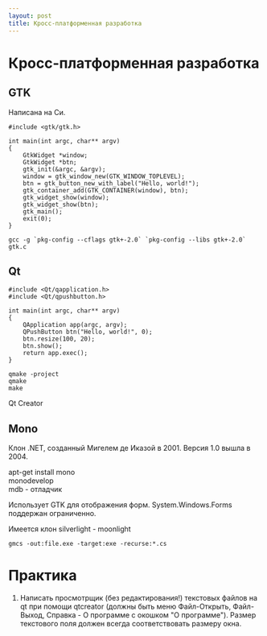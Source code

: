 ```yaml
---
layout: post
title: Кросс-платформенная разработка
---
```


# Кросс-платформенная разработка

## GTK

Написана на Си.

```
#include <gtk/gtk.h>

int main(int argc, char** argv)
{
	GtkWidget *window;
	GtkWidget *btn;
	gtk_init(&argc, &argv);
	window = gtk_window_new(GTK_WINDOW_TOPLEVEL);
	btn = gtk_button_new_with_label("Hello, world!");
	gtk_container_add(GTK_CONTAINER(window), btn);
	gtk_widget_show(window);
	gtk_widget_show(btn);
	gtk_main();
	exit(0);
}
```

```
gcc -g `pkg-config --cflags gtk+-2.0` `pkg-config --libs gtk+-2.0`  gtk.c
```

## Qt

```
#include <Qt/qapplication.h>
#include <Qt/qpushbutton.h>

int main(int argc, char** argv)
{
	QApplication app(argc, argv);
	QPushButton btn("Hello, world!", 0);
	btn.resize(100, 20);
	btn.show();
	return app.exec();
}
```

```
qmake -project
qmake
make
```

Qt Creator

## Mono

Клон .NET, созданный Мигелем де Иказой в 2001.
Версия 1.0 вышла в 2004.

apt-get install mono  
monodevelop  
mdb - отладчик  

Использует GTK для отображения форм. System.Windows.Forms поддержан ограниченно.

Имеется клон silverlight - moonlight

```
gmcs -out:file.exe -target:exe -recurse:*.cs
```

# Практика

1. Написать просмотрщик (без редактирования!) текстовых файлов на qt при помощи qtcreator (должны быть меню Файл-Открыть, Файл-Выход, Справка - О программе с окошком "О программе"). Размер текстового поля должен всегда соответствовать размеру окна.







